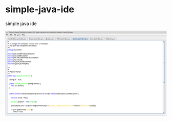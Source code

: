 simple-java-ide
===============

simple java ide


![alt tag](https://raw.githubusercontent.com/oshanz/simple-java-ide/master/Untitled.png)
